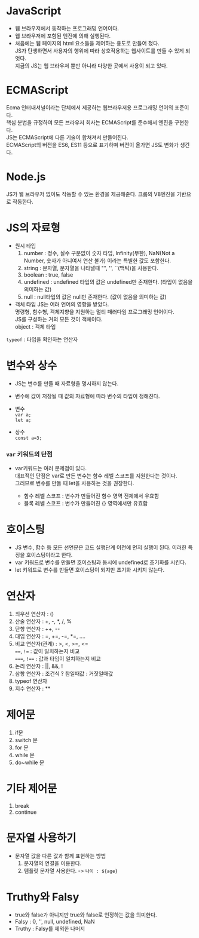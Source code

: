 # JavaScript

- 웹 브라우저에서 동작하는 프로그래밍 언어이다.
- 웹 브라우저에 포함된 엔진에 의해 실행된다.
- 처음에는 웹 페이지의 html 요소들을 제어하는 용도로 만들어 졌다.  
  JS가 탄생하면서 사용자의 행위에 따라 상호작용하는 웹사이트를 만들 수 있게 되엇다.  
  지금의 JS는 웹 브라우저 뿐만 아니라 다양한 곳에서 사용이 되고 있다.

# ECMAScript

Ecma 인터내셔널이라는 단체에서 제공하는 웹브라우저용 프로그래밍 언어의 표준이다.  
핵심 분법을 규정하여 모든 브라우저 회사는 ECMAScript를 준수해서 엔진을 구현한다.  
JS는 ECMAScript에 다른 기술이 합쳐져서 만들어진다.  
ECMAScript의 버전을 ES6, ES11 등으로 표기하며 버전이 올가면 JS도 변화가 생긴다.

# Node.js

JS가 웹 브라우저 없이도 작동할 수 있는 환경을 제공해준다.
크롬의 V8엔진을 기반으로 작동한다.

# JS의 자료형

- 원시 타입
  1. number : 정수, 실수 구분없이 숫자 타입, Infinity(무한), NaN(Not a Number, 숫자가 아니여서 연산 불가) 이라는 특별한 값도 포함한다.
  2. string : 문자열, 문자열을 나타낼때 "", '', ``(백틱)을 사용한다.
  3. boolean : true, false
  4. undefined : undefined 타입의 값은 undefined만 존재한다. (타입이 없음을 의미하는 값)
  5. null : null타입의 값은 null만 존재한다. (값이 없음을 의미하는 값)
- 객체 타입
  JS는 여러 언어의 영향을 받았다.  
  명령형, 함수형, 객체지향을 지원하는 멀티 패러다임 프로그래밍 언어이다.  
  JS를 구성하는 거의 모든 것이 객체이다.  
  object : 객체 타입

`typeof` : 타입을 확인하는 연산자

# 변수와 상수

- JS는 변수를 만들 때 자료형을 명시하지 않는다.
- 변수에 값이 저장될 때 값의 자료형에 따라 변수의 타입이 정해진다.

- 변수  
  `var a;`  
  `let a;`

- 상수  
  `const a=3;`

### `var` 키워드의 단점

- var키워드는 여러 문제점이 있다.  
  대표적인 단점은 var로 만든 변수는 함수 레벨 스코프를 지원한다는 것이다.  
  그러므로 변수를 만들 때 let을 사용하는 것을 권장한다.

  - 함수 레벨 스코프 : 변수가 만들어진 함수 영역 전체에서 유효함
  - 블록 레벨 스코프 : 변수가 만들어진 {} 영역에서만 유효함

# 호이스팅

- JS 변수, 함수 등 모든 선언문은 코드 실행단계 이전에 먼저 실행이 된다. 이러한 특징을 호이스팅이라고 한다.
- var 키워드로 변수를 만들면 호이스팅과 동시에 undefined로 초기화를 시킨다.
- let 키워드로 변수를 만들면 호이스팅이 되지만 초기화 시키지 않는다.

# 연산자

1. 최우선 연산자 : ()
2. 산술 연산자 : +, -, \*, /, %
3. 단항 연산자 : ++, --
4. 대입 연산자 : =, +=, -=, \*=, ....
5. 비교 연산자(관계) : >, <, >=, <=  
   `==`, `!=` : 값이 일치하는지 비교  
   `===`, `!==` : 값과 타입이 일치하는지 비교
6. 논리 연산자 : ||, &&, !
7. 삼항 연산자 : 조건식 ? 참일때값 : 거짓일때값
8. typeof 연산자
9. 지수 연산자 : \*\*

# 제어문

1. if문
2. switch 문
3. for 문
4. while 문
5. do~while 문

# 기타 제어문

1. break
2. continue

# 문자열 사용하기

- 문자열 값을 다른 값과 함께 표현하는 방법
  1. 문자열의 연결을 이용한다.
  2. 템플릿 문자열 사용한다. -> `나이 : ${age}`

# Truthy와 Falsy

- true와 false가 아니지만 true와 false로 인정하는 값을 의미한다.
- Falsy : 0, '', null, undefined, NaN
- Truthy : Falsy를 제외한 나머지
